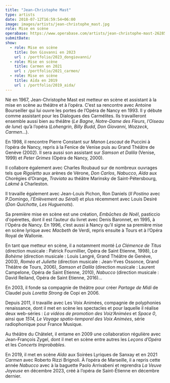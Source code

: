 ```yaml
---
title: "Jean-Christophe Mast"
type: artists
date: 2018-07-12T16:59:54+06:00
image: images/artists/jean-christophe_mast.jpg
role: Mise en scène
operabase: https://www.operabase.com/artists/jean-christophe-mast-26285/fr
submitDate: 
show:
  - role: Mise en scène
    title: Don Giovanni en 2023
    url : /portfolio/2023_dongiovanni/
  - role: Mise en scène
    title: Carmen en 2021
    url : /portfolio/2021_carmen/  
  - role: Mise en scène
    title: Aïda en 2019
    url : /portfolio/2019_aida/
---
```


Né en 1967, Jean-Christophe Mast est metteur en scène et assistant à la mise en scène au théâtre et à l’opéra. C’est sa rencontre avec Antoine Bourseiller qui lui ouvre les portes de l’Opéra de Nancy en 1993. Il y débute comme assistant pour les Dialogues des Carmélites. Ils travailleront ensemble aussi bien au théâtre (*Le Bagne*, *Notre-Dame des Fleurs*, *l’Oiseau de lune*) qu’à l’opéra (*Lohengrin*, *Billy Budd*, *Don Giovanni*, *Wozzeck*, *Carmen*...).

En 1998, il rencontre Pierre Constant sur *Manon Lescaut* de Puccini à l’opéra de Nancy, repris à la Fenice de Venise puis au Grand Théâtre de Genève (2002). Il sera aussi son assistant sur *Samson et Dalila* (Venise, 1999) et *Peter Grimes* (Opéra de Nancy, 2000).

Il collabore également avec Charles Roubaud sur de nombreux ouvrages tels que *Rigoletto* aux arènes de Vérone, *Don Carlos*, *Nabucco*, *Aïda* aux Chorégies d’Orange, *Traviata* au théâtre Marinsky de Saint-Pétersbourg, *Lakmé* à Charleston.

Il travaille également avec Jean-Louis Pichon, Ron Daniels (*Il Postino* avec P.Domingo, *l'Enlèvement au Sérail*) et plus récemment avec Louis Desiré (*Don Quichotte*, *Les Huguenots*).

Sa première mise en scène est une création, *Embûches de Noël*, pasticcio d'opérettes, dont il est l’auteur du livret avec Denis Baronnet, en 1995, à l'Opéra de Nancy. En 1996, c’est aussi à Nancy qu’il signe sa première mise en scène lyrique avec *Macbeth* de Verdi, repris ensuite à Tours et à l’Opéra Royal de Wallonie.

En tant que metteur en scène, il a notamment monté *La Clémence de Titus* (direction musicale : Patrick Fournillier, Opéra de Saint Etienne, 1998), *La Bohème* (direction musicale : Louis Langré, Grand Théâtre de Genève, 2003), *Roméo et Juliette* (direction musicale : Jean-Yves Ossonce, Grand Théâtre de Tours, 2006), *Samson et Dalila* (direction musicale : Laurent Campelone, Opéra de Saint Etienne, 2010), *Nabucco* (direction musicale : David Reiland, Opéra de Saint Etienne, 2016)...

En 2003, il fonde sa compagnie de théâtre pour créer *Partage de Midi* de Claudel puis *Loretta Strong* de Copi en 2006.

Depuis 2011, il travaille avec Les Voix Animées, compagnie de polyphonies renaissance, dont il met en scène les spectacles et pour laquelle il réalise deux web-séries : *La vidéos de promotion des Voiz’Animées* et *Space 0*, ainsi que *1514, Le Voyage spatio-temporel des Voix Animées*, série radiophonique pour France Musique.

Au théâtre du Châtelet, il entame en 2009 une collaboration régulière avec Jean-François Zygel, dont il met en scène entre autres les *Leçons d’Opéra* et les *Concerts Improbables*.

En 2019, il met en scène *Aïda* aux Soirées Lyriques de Sanxay et en 2021 *Carmen* avec Roberto Rizzi Brignoli. À l’opéra de Marseille, il a repris cette année *Nabucco* avec à la baguette Paolo Arrivabeni et reprendra *La Veuve Joyeuse* en décembre 2023, créé à l’opéra de Saint-Étienne en décembre dernier.


